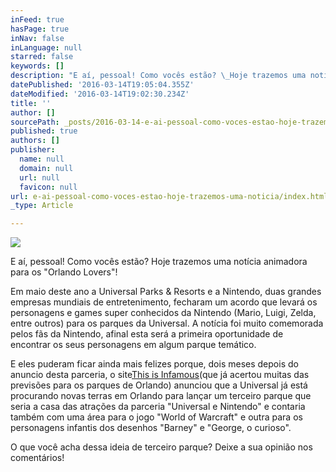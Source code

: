 ```yaml
---
inFeed: true
hasPage: true
inNav: false
inLanguage: null
starred: false
keywords: []
description: "E aí, pessoal! Como vocês estão? \_Hoje trazemos uma notícia animadora para os \"Orlando Lovers\"!"
datePublished: '2016-03-14T19:05:04.355Z'
dateModified: '2016-03-14T19:02:30.234Z'
title: ''
author: []
sourcePath: _posts/2016-03-14-e-ai-pessoal-como-voces-estao-hoje-trazemos-uma-noticia.md
published: true
authors: []
publisher:
  name: null
  domain: null
  url: null
  favicon: null
url: e-ai-pessoal-como-voces-estao-hoje-trazemos-uma-noticia/index.html
_type: Article

---
```

![](https://the-grid-user-content.s3-us-west-2.amazonaws.com/6d39cf30-59f7-4c93-a665-cfccb8140ceb.jpg)

E aí, pessoal! Como vocês estão?  Hoje trazemos uma notícia animadora para os "Orlando Lovers"!

Em maio deste ano a Universal Parks & Resorts e a Nintendo, duas grandes empresas mundiais de entretenimento, fecharam um acordo que levará os personagens e games super conhecidos da Nintendo (Mario, Luigi, Zelda, entre outros) para os parques da Universal. A notícia foi muito comemorada pelos fãs da Nintendo, afinal esta será a primeira oportunidade de encontrar os seus personagens em algum parque temático. 

E eles puderam ficar ainda mais felizes porque, dois meses depois do anuncio desta parceria, o site[This is Infamous][0](que já acertou muitas das previsões para os parques de Orlando) anunciou que a Universal já está procurando novas terras em Orlando para lançar um terceiro parque que seria a casa das atrações da parceria "Universal e Nintendo" e contaria também com uma área para o jogo "World of Warcraft" e outra para os personagens infantis dos desenhos "Barney" e "George, o curioso". 

O que você acha dessa ideia de terceiro parque? Deixe a sua opinião nos comentários! 

[0]: http://thisisinfamous.com/universal-orlando-working-third-park-heavy-video-game-influence-exclusive/